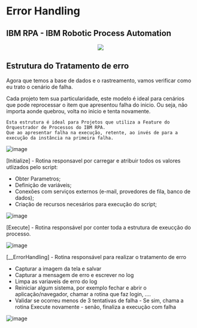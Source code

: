 
# Error Handling

	
<h2>IBM RPA - IBM Robotic Process Automation</h2> 

<p align="center">
   <img src="http://img.shields.io/static/v1?label=STATUS&message=EM%20DESENVOLVIMENTO&color=RED&style=for-the-badge"/>
 <!--  <img src="http://img.shields.io/static/v1?label=STATUS&message=CONCLUIDO&color=GREEN&style=for-the-badge"/>-->
</p>

## Estrutura do Tratamento de erro 	
	
Agora que temos a base de dados e o rastreamento, vamos verificar como eu trato o cenário de falha. 
	
Cada projeto tem sua particularidade, este modelo é ideal para cenários que pode reprocessar o item que apresentou falha do inicio. Ou seja, não importa aonde quebrou, volta no inicio e tenta novamente.
	
	Esta estrutura é ideal para Projetos que utiliza a Feature do Orquestrador de Processos do IBM RPA. 
	Que ao apresentar falha na execução, retente, ao invés de para a execução da instância na primeira falha.
	

	
![image](https://user-images.githubusercontent.com/46223364/197346753-387ed76d-c8d5-4022-87ff-1d9828b32428.png)
        
[Initialize] - Rotina responsavel por carregar e atribuir todos os valores utlizados pelo script:   
- Obter Parametros;
- Definição de variáveis;
- Conexões com serviços externos (e-mail, provedores de fila, banco de dados);
- Criação de recursos necesários para execução do script;
     
![image](https://user-images.githubusercontent.com/46223364/197346890-7d6a5493-4dc7-4ab2-8754-323062acff8c.png)

        
[Execute] - Rotina responsável por conter toda a estrutura de exeucção do processo.
        
![image](https://user-images.githubusercontent.com/46223364/197347369-15b7c32a-4716-4039-84db-ed1770c02e03.png)
  
	
[__ErrorHandling] - Rotina responsável para realizar o tratamento de erro   
- Capturar a imagem da tela e salvar   
- Capturar a mensagem de erro e escrever no log
- Limpa as variaveis de erro do log
- Reiniciar algum sistema, por exemplo fechar e abrir o aplicação/navegador, chamar a rotina que faz login, ....
- Validar se ocorreu menos de 3 tentativas de falha
        - Se sim, chama a rotina Execute novamente
        - senão, finaliza a execução com falha

![image](https://user-images.githubusercontent.com/46223364/197346987-9ff09e46-2067-4cae-aa96-38b2643fd85d.png)

	
	
	
	
	
	
